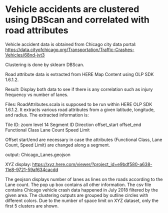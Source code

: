 # Vehicle accidents are clustered using DBScan and correlated with road attributes

Vehicle accident data is obtained from Chicago city data portal:
https://data.cityofchicago.org/Transportation/Traffic-Crashes-Vehicles/68nd-jvt3

Clustering is done by sklearn DBScan.

Road attribute data is extracted from HERE Map Content using OLP SDK 1.6.1.2.

Result: Display both data to see if there is any correlation such as injury frequency vs number of lanes.

Files: 
  RoadAttributes.scala is supposed to be run within HERE OLP SDK 1.6.1.2.
  It extracts various road attributes from a given latitude, longitude, and radius.
  The extracted information is:

  Tile ID: zoom level 14
  Segment ID
  Direction
  offset_start
  offset_end
  Functional Class
  Lane Count
  Speed Limit

  Offset start/end are necessary in case the attributes (Functional Class, Lane Count, Speed Limit) are changed along a segment.

  output: Chicago_Lanes.geojson

XYZ display: https://xyz.here.com/viewer/?project_id=e9bdf580-a638-11e8-9721-59af634cacdd

The geojson displays number of lanes as lines on the roads according to the Lane count. The pop up box contains all other information. The csv file contains Chicago vehicle crash data happened in July 2018 filtered by the given area. The clustering outputs are grouped by outline circles with different colors. Due to the number of space limit on XYZ dataset, only the first 5 clusters are shown.
